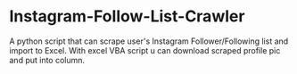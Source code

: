 # Instagram-Follow-List-Crawler
A python script that can scrape user's Instagram Follower/Following list and import to Excel.
With excel VBA script u can download scraped profile pic and put into column.
